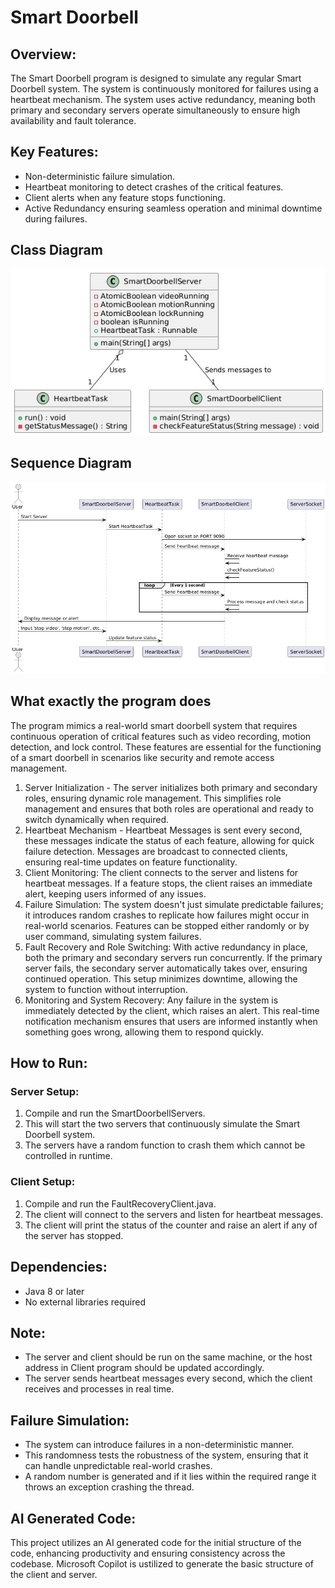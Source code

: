 # Smart Doorbell

## Overview:
The Smart Doorbell program is designed to simulate any regular Smart Doorbell system. The system is continuously monitored for failures using a heartbeat mechanism. The system uses active redundancy, meaning both primary and secondary servers operate simultaneously to ensure high availability and fault tolerance.

## Key Features:
+ Non-deterministic failure simulation.
+ Heartbeat monitoring to detect crashes of the critical features.
+ Client alerts when any feature stops functioning.
+ Active Redundancy ensuring seamless operation and minimal downtime during failures.

## Class Diagram
![Class Diagram](diagrams/ClassDiagram.jpeg)

## Sequence Diagram
![Sequence Diagram](diagrams/SequenceDiagram.jpeg)

## What exactly the program does
The program mimics a real-world smart doorbell system that requires continuous operation of critical features such as video recording, motion detection, and lock control. These features are essential for the functioning of a smart doorbell in scenarios like security and remote access management.
1. Server Initialization - The server initializes both primary and secondary roles, ensuring dynamic role management. This simplifies role management and ensures that both roles are operational and ready to switch dynamically when required.
2. Heartbeat Mechanism - Heartbeat Messages is sent every second, these messages indicate the status of each feature, allowing for quick failure detection. Messages are broadcast to connected clients, ensuring real-time updates on feature functionality.
3. Client Monitoring: The client connects to the server and listens for heartbeat messages. If a feature stops, the client raises an immediate alert, keeping users informed of any issues.
4. Failure Simulation: The system doesn't just simulate predictable failures; it introduces random crashes to replicate how failures might occur in real-world scenarios. Features can be stopped either randomly or by user command, simulating system failures.
5. Fault Recovery and Role Switching: With active redundancy in place, both the primary and secondary servers run concurrently. If the primary server fails, the secondary server automatically takes over, ensuring continued operation. This setup minimizes downtime, allowing the system to function without interruption.
6. Monitoring and System Recovery: Any failure in the system is immediately detected by the client, which raises an alert. This real-time notification mechanism ensures that users are informed instantly when something goes wrong, allowing them to respond quickly.

## How to Run:
### Server Setup:
1. Compile and run the SmartDoorbellServers.
2. This will start the two servers that continuously simulate the Smart Doorbell system.
3. The servers have a random function to crash them which cannot be controlled in runtime.

### Client Setup:
1. Compile and run the FaultRecoveryClient.java.
2. The client will connect to the servers and listen for heartbeat messages.
3. The client will print the status of the counter and raise an alert if any of the server has stopped.

## Dependencies:
+ Java 8 or later
+ No external libraries required

## Note:
+ The server and client should be run on the same machine, or the host address in Client program should be updated accordingly.
+ The server sends heartbeat messages every second, which the client receives and processes in real time.

## Failure Simulation:
+ The system can introduce failures in a non-deterministic manner.
+ This randomness tests the robustness of the system, ensuring that it can handle unpredictable real-world crashes.
+ A random number is generated and if it lies within the required range it throws an exception crashing the thread.

## AI Generated Code:
This project utilizes an AI generated code for the initial structure of the code, enhancing productivity and ensuring consistency across the codebase.
Microsoft Copilot is ustilized to generate the basic structure of the client and server.
